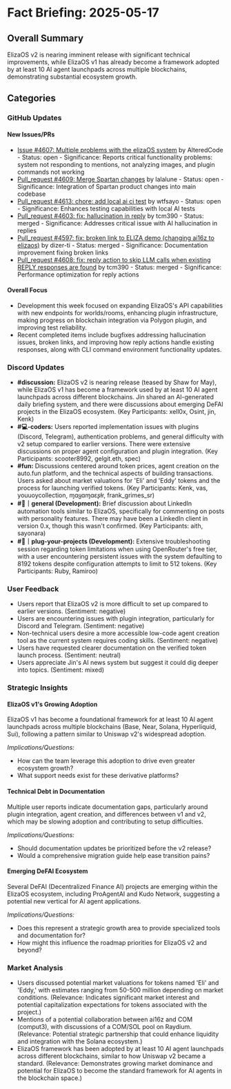 # Fact Briefing: 2025-05-17

## Overall Summary
ElizaOS v2 is nearing imminent release with significant technical improvements, while ElizaOS v1 has already become a framework adopted by at least 10 AI agent launchpads across multiple blockchains, demonstrating substantial ecosystem growth.

## Categories

### GitHub Updates

#### New Issues/PRs
- [Issue #4607: Multiple problems with the elizaOS system](https://github.com/elizaOS/eliza/issues/4607) by AlteredCode - Status: open - Significance: Reports critical functionality problems: system not responding to mentions, not analyzing images, and plugin commands not working
- [Pull_request #4609: Merge Spartan changes](https://github.com/elizaOS/eliza/pull/4609) by lalalune - Status: open - Significance: Integration of Spartan product changes into main codebase
- [Pull_request #4613: chore: add local ai ci test](https://github.com/elizaOS/eliza/pull/4613) by wtfsayo - Status: open - Significance: Enhances testing capabilities with local AI tests
- [Pull_request #4603: fix: hallucination in reply](https://github.com/elizaOS/eliza/pull/4603) by tcm390 - Status: merged - Significance: Addresses critical issue with AI hallucination in replies
- [Pull_request #4597: fix: broken link to ELIZA demo (changing ai16z to elizaos)](https://github.com/elizaOS/eliza/pull/4597) by dizer-ti - Status: merged - Significance: Documentation improvement fixing broken links
- [Pull_request #4608: fix: reply action to skip LLM calls when existing REPLY responses are found](https://github.com/elizaOS/eliza/pull/4608) by tcm390 - Status: merged - Significance: Performance optimization for reply actions

#### Overall Focus
- Development this week focused on expanding ElizaOS's API capabilities with new endpoints for worlds/rooms, enhancing plugin infrastructure, making progress on blockchain integration via Polygon plugin, and improving test reliability.
- Recent completed items include bugfixes addressing hallucination issues, broken links, and improving how reply actions handle existing responses, along with CLI command environment functionality updates.

### Discord Updates
- **#discussion:** ElizaOS v2 is nearing release (teased by Shaw for May), while ElizaOS v1 has become a framework used by at least 10 AI agent launchpads across different blockchains. Jin shared an AI-generated daily briefing system, and there were discussions about emerging DeFAI projects in the ElizaOS ecosystem. (Key Participants: xell0x, Osint, jin, Kenk)
- **#💻-coders:** Users reported implementation issues with plugins (Discord, Telegram), authentication problems, and general difficulty with v2 setup compared to earlier versions. There were extensive discussions on proper agent configuration and plugin integration. (Key Participants: scooter8992, gelgit.eth, spec)
- **#fun:** Discussions centered around token prices, agent creation on the auto.fun platform, and the technical aspects of building transactions. Users asked about market valuations for 'Eli' and 'Eddy' tokens and the process for launching verified tokens. (Key Participants: Kenk, vas, youuoycollection, ɱɑყɑɱɑεʂƚɾ, frank_grimes_sr)
- **#💬｜general (Development):** Brief discussion about LinkedIn automation tools similar to ElizaOS, specifically for commenting on posts with personality features. There may have been a LinkedIn client in version 0.x, though this wasn't confirmed. (Key Participants: aith, sayonara)
- **#🎤｜plug-your-projects (Development):** Extensive troubleshooting session regarding token limitations when using OpenRouter's free tier, with a user encountering persistent issues with the system defaulting to 8192 tokens despite configuration attempts to limit to 512 tokens. (Key Participants: Ruby, Ramiroo)

### User Feedback
- Users report that ElizaOS v2 is more difficult to set up compared to earlier versions. (Sentiment: negative)
- Users are encountering issues with plugin integration, particularly for Discord and Telegram. (Sentiment: negative)
- Non-technical users desire a more accessible low-code agent creation tool as the current system requires coding skills. (Sentiment: negative)
- Users have requested clearer documentation on the verified token launch process. (Sentiment: neutral)
- Users appreciate Jin's AI news system but suggest it could dig deeper into topics. (Sentiment: mixed)

### Strategic Insights

#### ElizaOS v1's Growing Adoption
ElizaOS v1 has become a foundational framework for at least 10 AI agent launchpads across multiple blockchains (Base, Near, Solana, Hyperliquid, Sui), following a pattern similar to Uniswap v2's widespread adoption.

*Implications/Questions:*
  - How can the team leverage this adoption to drive even greater ecosystem growth?
  - What support needs exist for these derivative platforms?

#### Technical Debt in Documentation
Multiple user reports indicate documentation gaps, particularly around plugin integration, agent creation, and differences between v1 and v2, which may be slowing adoption and contributing to setup difficulties.

*Implications/Questions:*
  - Should documentation updates be prioritized before the v2 release?
  - Would a comprehensive migration guide help ease transition pains?

#### Emerging DeFAI Ecosystem
Several DeFAI (Decentralized Finance AI) projects are emerging within the ElizaOS ecosystem, including ProAgentAI and Kudo Network, suggesting a potential new vertical for AI agent applications.

*Implications/Questions:*
  - Does this represent a strategic growth area to provide specialized tools and documentation for?
  - How might this influence the roadmap priorities for ElizaOS v2 and beyond?

### Market Analysis
- Users discussed potential market valuations for tokens named 'Eli' and 'Eddy,' with estimates ranging from 50-500 million depending on market conditions. (Relevance: Indicates significant market interest and potential capitalization expectations for tokens associated with the project.)
- Mentions of a potential collaboration between ai16z and COM (comput3), with discussions of a COM/SOL pool on Raydium. (Relevance: Potential strategic partnership that could enhance liquidity and integration with the Solana ecosystem.)
- ElizaOS framework has been adopted by at least 10 AI agent launchpads across different blockchains, similar to how Uniswap v2 became a standard. (Relevance: Demonstrates growing market dominance and potential for ElizaOS to become the standard framework for AI agents in the blockchain space.)
